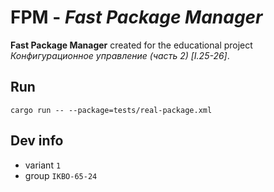 # FPM - *Fast Package Manager*

**Fast Package Manager** created for the educational project _Конфигурационное управление (часть 2) [I.25-26]_.


## Run
`cargo run -- --package=tests/real-package.xml`


## Dev info
- variant `1`
- group `IKBO-65-24`
